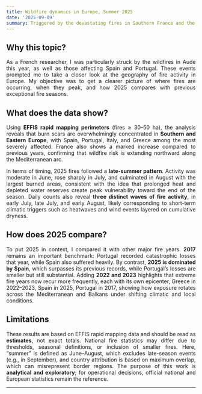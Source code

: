 ```yaml
---
title: Wildfire dynamics in Europe, Summer 2025  
date: '2025-09-09'  
summary: Triggered by the devastating fires in Southern France and the Iberian Peninsula, I explored recent EFFIS data to better understand the geography and timing of wildfires across Europe.  
---
```


<div style="text-align: justify;">

## Why this topic?

As a French researcher, I was particularly struck by the wildfires in Aude this year, as well as those affecting Spain and Portugal. These events prompted me to take a closer look at the geography of fire activity in Europe. My objective was to get a clearer picture of where fires are occurring, when they peak, and how 2025 compares with previous exceptional fire seasons.  

## What does the data show?

Using **EFFIS rapid mapping perimeters** (fires ≥ 30–50 ha), the analysis reveals that burn scars are overwhelmingly concentrated in **Southern and Eastern Europe**, with Spain, Portugal, Italy, and Greece among the most severely affected. France also shows a marked increase compared to previous years, confirming that wildfire risk is extending northward along the Mediterranean arc.  

In terms of timing, 2025 fires followed a **late-summer pattern**. Activity was moderate in June, rose sharply in July, and culminated in August with the largest burned areas, consistent with the idea that prolonged heat and depleted water reserves create peak vulnerability toward the end of the season. Daily counts also reveal **three distinct waves of fire activity**, in early July, late July, and early August, likely corresponding to short-term climatic triggers such as heatwaves and wind events layered on cumulative dryness.  

## How does 2025 compare?

To put 2025 in context, I compared it with other major fire years. **2017** remains an important benchmark: Portugal recorded catastrophic losses that year, while Spain also suffered heavily. By contrast, **2025 is dominated by Spain**, which surpasses its previous records, while Portugal’s losses are smaller but still substantial. Adding **2022 and 2023** highlights that extreme fire years now recur more frequently, each with its own epicenter, Greece in 2022–2023, Spain in 2025, Portugal in 2017, showing how exposure rotates across the Mediterranean and Balkans under shifting climatic and local conditions.  

## Limitations

These results are based on EFFIS rapid mapping data and should be read as **estimates**, not exact totals. National fire statistics may differ due to thresholds, seasonal definitions, or inclusion of smaller fires. Here, “summer” is defined as June–August, which excludes late-season events (e.g., in September), and country attribution is based on maximum overlap, which can misrepresent border regions. The purpose of this work is **analytical and exploratory**; for operational decisions, official national and European statistics remain the reference.  

---

</div>

